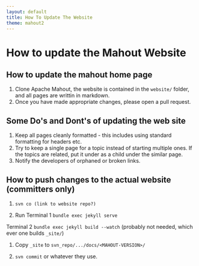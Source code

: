 ```yaml
---
layout: default
title: How To Update The Website
theme: mahout2
---
```


# How to update the Mahout Website

<a name="HowToUpdateTheWebsite-Howtoupdatethemahouthomepage"></a>
## How to update the mahout home page
1. Clone Apache Mahout, the website is contained in the `website/` folder, and all pages are writtin in markdown.
1. Once you have made appropriate changes, please open a pull request. 

<a name="HowToUpdateTheWebsite-SomeDo'sandDont'sofupdatingthewiki"></a>
## Some Do's and Dont's of updating the web site
1. Keep all pages cleanly formatted - this includes using standard formatting for headers etc.
1. Try to keep a single page for a topic instead of starting multiple ones.
If the topics are related, put it under as a child under the similar page.
1. Notify the developers of orphaned or broken links.

## How to push changes to the actual website (committers only)

1. `svn co (link to website repo?)`

1. Run Terminal 1
       ```
       bundle exec jekyll serve
       ```
       
Terminal 2
       ```
       bundle exec jekyll build --watch
       ```
(probably not needed, which ever one builds `_site/`)

1. Copy `_site` to `svn_repo/.../docs/<MAHOUT-VERSION>/`

1. `svn commit` or whatever they use.